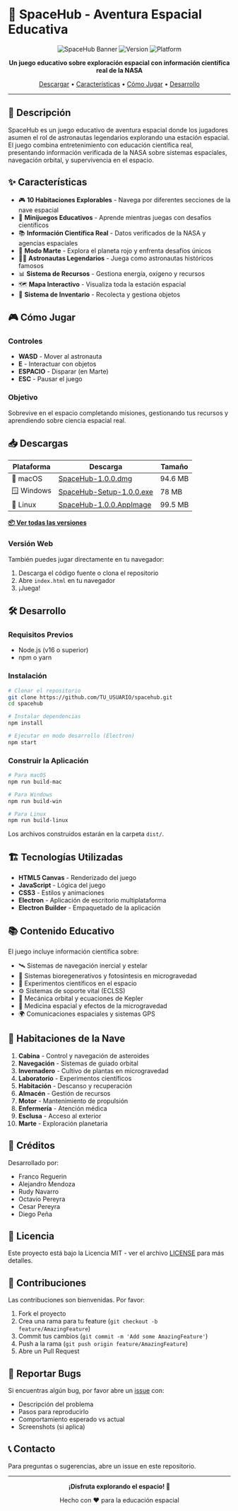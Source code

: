 # 🚀 SpaceHub - Aventura Espacial Educativa

<div align="center">

![SpaceHub Banner](https://img.shields.io/badge/SpaceHub-Educational%20Space%20Game-blue?style=for-the-badge)
![Version](https://img.shields.io/badge/version-1.0.0-green?style=for-the-badge)
![Platform](https://img.shields.io/badge/platform-Windows%20%7C%20macOS%20%7C%20Linux-lightgrey?style=for-the-badge)

**Un juego educativo sobre exploración espacial con información científica real de la NASA**

[Descargar](#-descargas) • [Características](#-características) • [Cómo Jugar](#-cómo-jugar) • [Desarrollo](#-desarrollo)

</div>

---

## 📖 Descripción

SpaceHub es un juego educativo de aventura espacial donde los jugadores asumen el rol de astronautas legendarios explorando una estación espacial. El juego combina entretenimiento con educación científica real, presentando información verificada de la NASA sobre sistemas espaciales, navegación orbital, y supervivencia en el espacio.

## ✨ Características

- 🎮 **10 Habitaciones Explorables** - Navega por diferentes secciones de la nave espacial
- 🧩 **Minijuegos Educativos** - Aprende mientras juegas con desafíos científicos
- 📚 **Información Científica Real** - Datos verificados de la NASA y agencias espaciales
- 🌌 **Modo Marte** - Explora el planeta rojo y enfrenta desafíos únicos
- 👨‍🚀 **Astronautas Legendarios** - Juega como astronautas históricos famosos
- 📊 **Sistema de Recursos** - Gestiona energía, oxígeno y recursos
- 🗺️ **Mapa Interactivo** - Visualiza toda la estación espacial
- 🎒 **Sistema de Inventario** - Recolecta y gestiona objetos

## 🎮 Cómo Jugar

### Controles
- **WASD** - Mover al astronauta
- **E** - Interactuar con objetos
- **ESPACIO** - Disparar (en Marte)
- **ESC** - Pausar el juego

### Objetivo
Sobrevive en el espacio completando misiones, gestionando tus recursos y aprendiendo sobre ciencia espacial real.

## 📥 Descargas

| Plataforma | Descarga | Tamaño |
|-------------|-----------|--------|
| 🍎 macOS | [SpaceHub-1.0.0.dmg](https://github.com/FrancoJReguerin/SpaceHub/releases/download/v1.0.0/SpaceHub-1.0.0.dmg) | 94.6 MB |
| 🪟 Windows | [SpaceHub-Setup-1.0.0.exe](https://github.com/FrancoJReguerin/SpaceHub/releases/download/v1.0.0/SpaceHub.Setup.1.0.0.exe) | 78 MB |
| 🐧 Linux | [SpaceHub-1.0.0.AppImage](https://github.com/FrancoJReguerin/SpaceHub/releases/download/v1.0.0/SpaceHub-1.0.0.AppImage) | 99.5 MB |

**[📦 Ver todas las versiones](../../releases)**

### Versión Web
También puedes jugar directamente en tu navegador:
1. Descarga el código fuente o clona el repositorio
2. Abre `index.html` en tu navegador
3. ¡Juega!

## 🛠️ Desarrollo

### Requisitos Previos
- Node.js (v16 o superior)
- npm o yarn

### Instalación

```bash
# Clonar el repositorio
git clone https://github.com/TU_USUARIO/spacehub.git
cd spacehub

# Instalar dependencias
npm install

# Ejecutar en modo desarrollo (Electron)
npm start
```

### Construir la Aplicación

```bash
# Para macOS
npm run build-mac

# Para Windows
npm run build-win

# Para Linux
npm run build-linux
```

Los archivos construidos estarán en la carpeta `dist/`.

## 🏗️ Tecnologías Utilizadas

- **HTML5 Canvas** - Renderizado del juego
- **JavaScript** - Lógica del juego
- **CSS3** - Estilos y animaciones
- **Electron** - Aplicación de escritorio multiplataforma
- **Electron Builder** - Empaquetado de la aplicación

## 📚 Contenido Educativo

El juego incluye información científica sobre:

- 🛰️ Sistemas de navegación inercial y estelar
- 🌱 Sistemas bioregenerativos y fotosíntesis en microgravedad
- 🔬 Experimentos científicos en el espacio
- ⚙️ Sistemas de soporte vital (ECLSS)
- 🚀 Mecánica orbital y ecuaciones de Kepler
- 💊 Medicina espacial y efectos de la microgravedad
- 🌍 Comunicaciones espaciales y sistemas GPS

## 🎯 Habitaciones de la Nave

1. **Cabina** - Control y navegación de asteroides
2. **Navegación** - Sistemas de guiado orbital
3. **Invernadero** - Cultivo de plantas en microgravedad
4. **Laboratorio** - Experimentos científicos
5. **Habitación** - Descanso y recuperación
6. **Almacén** - Gestión de recursos
7. **Motor** - Mantenimiento de propulsión
8. **Enfermería** - Atención médica
9. **Esclusa** - Acceso al exterior
10. **Marte** - Exploración planetaria

## 👥 Créditos

Desarrollado por:
- Franco Reguerin
- Alejandro Mendoza
- Rudy Navarro
- Octavio Pereyra
- Cesar Pereyra
- Diego Peña

## 📄 Licencia

Este proyecto está bajo la Licencia MIT - ver el archivo [LICENSE](LICENSE) para más detalles.

## 🤝 Contribuciones

Las contribuciones son bienvenidas. Por favor:

1. Fork el proyecto
2. Crea una rama para tu feature (`git checkout -b feature/AmazingFeature`)
3. Commit tus cambios (`git commit -m 'Add some AmazingFeature'`)
4. Push a la rama (`git push origin feature/AmazingFeature`)
5. Abre un Pull Request

## 🐛 Reportar Bugs

Si encuentras algún bug, por favor abre un [issue](../../issues) con:
- Descripción del problema
- Pasos para reproducirlo
- Comportamiento esperado vs actual
- Screenshots (si aplica)

## 📞 Contacto

Para preguntas o sugerencias, abre un issue en este repositorio.

---

<div align="center">

**¡Disfruta explorando el espacio! 🌌**

Hecho con ❤️ para la educación espacial

</div>
